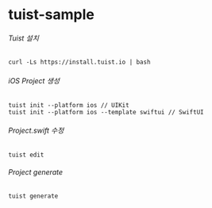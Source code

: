# tuist-sample

###### Tuist 설치

    curl -Ls https://install.tuist.io | bash

###### iOS Project 생성

    tuist init --platform ios // UIKit
    tuist init --platform ios --template swiftui // SwiftUI

###### Project.swift 수정

    tuist edit

###### Project generate

    tuist generate

